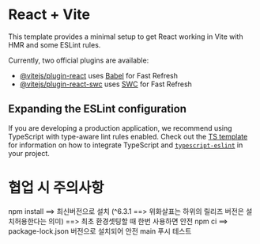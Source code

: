 # React + Vite

This template provides a minimal setup to get React working in Vite with HMR and some ESLint rules.

Currently, two official plugins are available:

- [@vitejs/plugin-react](https://github.com/vitejs/vite-plugin-react/blob/main/packages/plugin-react) uses [Babel](https://babeljs.io/) for Fast Refresh
- [@vitejs/plugin-react-swc](https://github.com/vitejs/vite-plugin-react/blob/main/packages/plugin-react-swc) uses [SWC](https://swc.rs/) for Fast Refresh

## Expanding the ESLint configuration

If you are developing a production application, we recommend using TypeScript with type-aware lint rules enabled. Check out the [TS template](https://github.com/vitejs/vite/tree/main/packages/create-vite/template-react-ts) for information on how to integrate TypeScript and [`typescript-eslint`](https://typescript-eslint.io) in your project.

# 협업 시 주의사항

npm install ==> 최신버전으로 설치 (^6.3.1 ==> 위화살표는 하위의 릴리즈 버전은 설치허용한다는 의미) ==> 최초 환경셋팅할 때 한번 사용하면 안전
npm ci ==> package-lock.json 버전으로 설치되어 안전
main 푸시 테스트
